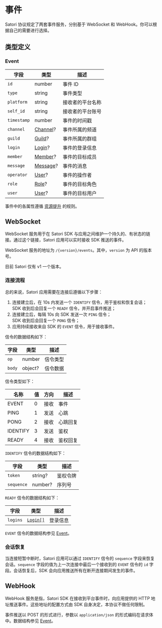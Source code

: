 # 事件

Satori 协议规定了两套事件服务，分别基于 WebSocket 和 WebHook。你可以根据自己的需要进行选择。

## 类型定义

### Event

| 字段 | 类型 | 描述 |
| --- | --- | --- |
| `id` | number | 事件 ID |
| `type` | string | 事件类型 |
| `platform` | string | 接收者的平台名称 |
| `self_id` | string | 接收者的平台账号 |
| `timestamp` | number | 事件的时间戳 |
| `channel` | [Channel](../resources/channel.md)? | 事件所属的频道 |
| `guild` | [Guild](../resources/guild.md)? | 事件所属的群组 |
| `login` | [Login](../resources/login.md)? | 事件的登录信息 |
| `member` | [Member](../resources/member.md)? | 事件的目标成员 |
| `message` | [Message](../resources/message.md)? | 事件的消息 |
| `operator` | [User](../resources/user.md)? | 事件的操作者 |
| `role` | [Role](../resources/role.md)? | 事件的目标角色 |
| `user` | [User](../resources/user.md)? | 事件的目标用户 |

事件中的各属性遵循 [资源提升](./index.md) 的规则。

## WebSocket

WebSocket 服务用于在 Satori SDK 与应用之间维护一个持久的、有状态的链接。通过这个链接，Satori 应用可以实时接收 SDK 推送的事件。

WebSocket 服务的地址为 `/{version}/events`。其中，`version` 为 API 的版本号。

目前 Satori 仅有 v1 一个版本。

### 连接流程

总的来说，Satori 应用需要在连接后遵循以下步骤：

1. 连接建立后，在 10s 内发送一个 `IDENTIFY` 信令，用于鉴权和恢复会话；<br>SDK 收到后会回复一个 `READY` 信令，并开启事件推送；
1. 连接建立后，每隔 10s 向 SDK 发送一次 `PING` 信令；<br>SDK 收到后会回复一个 `PONG` 信令；
1. 应用持续接收来自 SDK 的 `EVENT` 信令，用于接收事件。

信令的数据结构如下：

| 字段 | 类型 | 描述 |
| --- | --- | --- |
| `op` | number | 信令类型 |
| `body` | object? | 信令数据 |

信令类型如下：

| 名称 | 值 | 方向 | 描述 |
| --- | --- | --- | --- |
| EVENT | 0 | 接收 | 事件 |
| PING | 1 | 发送 | 心跳 |
| PONG | 2 | 接收 | 心跳回复 |
| IDENTIFY | 3 | 发送 | 鉴权 |
| READY | 4 | 接收 | 鉴权回复 |

`IDENTIFY` 信令的数据结构如下：

| 字段 | 类型 | 描述 |
| --- | --- | --- |
| `token` | string? | 鉴权令牌 |
| `sequence` | number? | 序列号 |

`READY` 信令的数据结构如下：

| 字段 | 类型 | 描述 |
| --- | --- | --- |
| `logins` | [`Login[]`](../resources/login.md) | 登录信息 |

`EVENT` 信令的数据结构参见 [Event](#event)。

### 会话恢复

当连接短暂中断时，Satori 应用可以通过 `IDENTIFY` 信令的 `sequence` 字段来恢复会话。`sequence` 字段的值为上一次连接中最后一个接收到的 `EVENT` 信令的 `id` 字段。会话恢复后，SDK 会向应用推送所有在断开连接期间发生的事件。

## WebHook

WebHook 服务是指，Satori SDK 在接收到平台事件时，向应用提供的 HTTP 地址推送事件。这些地址的配置方式由 SDK 自身决定，本协议不做任何限制。

事件推送以 POST 的形式进行，参数以 `application/json` 的形式编码在请求体中。数据结构参见 [Event](#event)。
